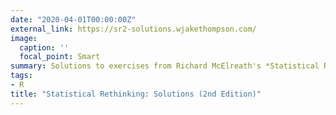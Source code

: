 ```yaml
---
date: "2020-04-01T00:00:00Z"
external_link: https://sr2-solutions.wjakethompson.com/
image:
  caption: ''
  focal_point: Smart
summary: Solutions to exercises from Richard McElreath's *Statistical Rethinking* (2nd ed.).
tags:
- R
title: "Statistical Rethinking: Solutions (2nd Edition)"
---
```

